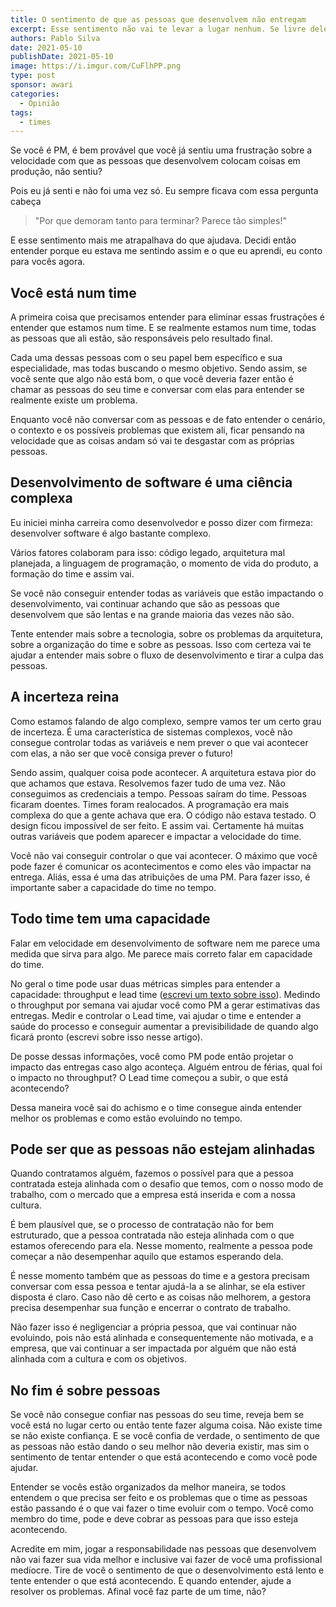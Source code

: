 ```yaml
---
title: O sentimento de que as pessoas que desenvolvem não entregam
excerpt: Esse sentimento não vai te levar a lugar nenhum. Se livre dele
authors: Pablo Silva
date: 2021-05-10
publishDate: 2021-05-10
image: https://i.imgur.com/CuFlhPP.png
type: post
sponsor: awari
categories:
  - Opinião
tags:
  - times
---
```


Se você é PM, é bem provável que você já sentiu uma frustração sobre a velocidade com que as pessoas que desenvolvem colocam coisas em produção, não sentiu?

Pois eu já senti e não foi uma vez só. Eu sempre ficava com essa pergunta cabeça

> "Por que demoram tanto para terminar? Parece tão simples!"

E esse sentimento mais me atrapalhava do que ajudava. Decidi então entender porque eu estava me sentindo assim e o que eu aprendi, eu conto para vocês agora.

## Você está num time

A primeira coisa que precisamos entender para eliminar essas frustrações é entender que estamos num time. E se realmente estamos num time, todas as pessoas que ali estão, são responsáveis pelo resultado final. 

Cada uma dessas pessoas com o seu papel bem específico e sua especialidade, mas todas buscando o mesmo objetivo. Sendo assim, se você sente que algo não está bom, o que você deveria fazer então é chamar as pessoas do seu time e conversar com elas para entender se realmente existe um problema.

Enquanto você não conversar com as pessoas e de fato entender o cenário, o contexto e os possíveis problemas que existem ali, ficar pensando na velocidade que as coisas andam só vai te desgastar com as próprias pessoas.

## Desenvolvimento de software é uma ciência complexa

Eu iniciei minha carreira como desenvolvedor e posso dizer com firmeza: desenvolver software é algo bastante complexo.

Vários fatores colaboram para isso: código legado, arquitetura mal planejada, a linguagem de programação, o momento de vida do produto, a formação do time e assim vai.

Se você não conseguir entender todas as variáveis que estão impactando o desenvolvimento, vai continuar achando que são as pessoas que desenvolvem que são lentas e na grande maioria das vezes não são.

Tente entender mais sobre a tecnologia, sobre os problemas da arquitetura, sobre a organização do time e sobre as pessoas. Isso com certeza vai te ajudar a entender mais sobre o fluxo de desenvolvimento e tirar a culpa das pessoas.

## A incerteza reina

Como estamos falando de algo complexo, sempre vamos ter um certo grau de incerteza. É uma característica de sistemas complexos, você não consegue controlar todas as variáveis e nem prever o que vai acontecer com elas, a não ser que você consiga prever o futuro!

Sendo assim, qualquer coisa pode acontecer. A arquitetura estava pior do que achamos que estava. Resolvemos fazer tudo de uma vez. Não conseguimos as credenciais a tempo. Pessoas saíram do time. Pessoas ficaram doentes. Times foram realocados. A programação era mais complexa do que a gente achava que era. O código não estava testado. O design ficou impossível de ser feito. E assim vai. Certamente há muitas outras variáveis que podem aparecer e impactar a velocidade do time.

Você não vai conseguir controlar o que vai acontecer. O máximo que você pode fazer é comunicar os acontecimentos e como eles vão impactar na entrega. Aliás, essa é uma das atribuições de uma PM. Para fazer isso, é importante saber a capacidade do time no tempo.

## Todo time tem uma capacidade

Falar em velocidade em desenvolvimento de software nem me parece uma medida que sirva para algo. Me parece mais correto falar em capacidade do time. 

No geral o time pode usar duas métricas simples para entender a capacidade: throughput e lead time ([escrevi um texto sobre isso](https://productoversee.com/duas-metricas-ageis-super-importantes-para-pms/)). Medindo o throughput por semana vai ajudar você como PM a gerar estimativas das entregas. Medir e controlar o Lead time, vai ajudar o time e entender a saúde do processo e conseguir aumentar a previsibilidade de quando algo ficará pronto (escrevi sobre isso nesse artigo).

De posse dessas informações, você como PM pode então projetar o impacto das entregas caso algo aconteça. Alguém entrou de férias, qual foi o impacto no throughput? O Lead time começou a subir, o que está acontecendo?

Dessa maneira você sai do achismo e o time consegue ainda entender melhor os problemas e como estão evoluindo no tempo.

## Pode ser que as pessoas não estejam alinhadas

Quando contratamos alguém, fazemos o possível para que a pessoa contratada esteja alinhada com o desafio que temos, com o nosso modo de trabalho, com o mercado que a empresa está inserida e com a nossa cultura.

É bem plausível que, se o processo de contratação não for bem estruturado, que a pessoa contratada não esteja alinhada com o que estamos oferecendo para ela. Nesse momento, realmente a pessoa pode começar a não desempenhar aquilo que estamos esperando dela.

É nesse momento também que as pessoas do time e a gestora precisam conversar com essa pessoa e tentar ajudá-la a se alinhar, se ela estiver disposta é claro. Caso não dê certo e as coisas não melhorem, a gestora precisa desempenhar sua função e encerrar o contrato de trabalho. 

Não fazer isso é negligenciar a própria pessoa, que vai continuar não evoluindo, pois não está alinhada e consequentemente não motivada, e a empresa, que vai continuar a ser impactada por alguém que não está alinhada com a cultura e com os objetivos.

## No fim é sobre pessoas

Se você não consegue confiar nas pessoas do seu time, reveja bem se você está no lugar certo ou então tente fazer alguma coisa. Não existe time se não existe confiança. E se você confia de verdade, o sentimento de que as pessoas não estão dando o seu melhor não deveria existir, mas sim o sentimento de tentar entender o que está acontecendo e como você pode ajudar.

Entender se vocês estão organizados da melhor maneira, se todos entendem o que precisa ser feito e os problemas que o time as pessoas estão passando é o que vai fazer o time evoluir com o tempo. Você como membro do time, pode e deve cobrar as pessoas para que isso esteja acontecendo.

Acredite em mim, jogar a responsabilidade nas pessoas que desenvolvem não vai fazer sua vida melhor e inclusive vai fazer de você uma profissional medíocre. Tire de você o sentimento de que o desenvolvimento está lento e tente entender o que está acontecendo. E quando entender, ajude a resolver os problemas. Afinal você faz parte de um time, não?